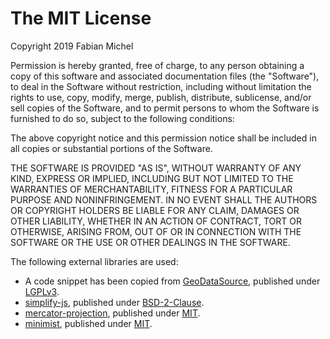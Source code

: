 # The MIT License

Copyright 2019 Fabian Michel

Permission is hereby granted, free of charge, to any person obtaining a copy of this software and
associated documentation files (the "Software"), to deal in the Software without restriction,
including without limitation the rights to use, copy, modify, merge, publish, distribute,
sublicense, and/or sell copies of the Software, and to permit persons to whom the Software is
furnished to do so, subject to the following conditions:

The above copyright notice and this permission notice shall be included in all copies or
substantial portions of the Software.

THE SOFTWARE IS PROVIDED "AS IS", WITHOUT WARRANTY OF ANY KIND, EXPRESS OR IMPLIED, INCLUDING BUT
NOT LIMITED TO THE WARRANTIES OF MERCHANTABILITY, FITNESS FOR A PARTICULAR PURPOSE AND
NONINFRINGEMENT. IN NO EVENT SHALL THE AUTHORS OR COPYRIGHT HOLDERS BE LIABLE FOR ANY CLAIM,
DAMAGES OR OTHER LIABILITY, WHETHER IN AN ACTION OF CONTRACT, TORT OR OTHERWISE, ARISING FROM, OUT
OF OR IN CONNECTION WITH THE SOFTWARE OR THE USE OR OTHER DEALINGS IN THE SOFTWARE.

The following external libraries are used:
- A code snippet has been copied from
  [GeoDataSource](https://www.geodatasource.com/developers/javascript), published under
  [LGPLv3](https://opensource.org/licenses/lgpl-3.0.html).
- [simplify-js](https://www.npmjs.com/package/simplify-js), published under
  [BSD-2-Clause](https://opensource.org/licenses/BSD-2-Clause).
- [mercator-projection](https://www.npmjs.com/package/mercator-projection), published under
  [MIT](https://opensource.org/licenses/MIT).
- [minimist](https://www.npmjs.com/package/minimist), published under
  [MIT](https://opensource.org/licenses/MIT).